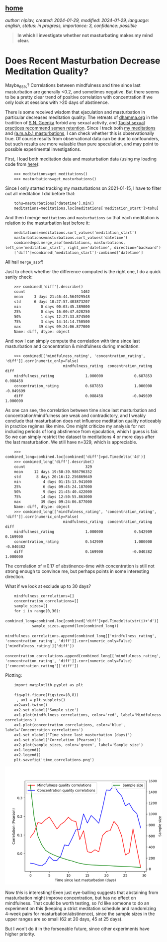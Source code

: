 [home](./index.md)
------------------

*author: niplav, created: 2024-01-29, modified: 2024-01-29, language: english, status: in progress, importance: 3, confidence: possible*

> __In which I investigate whether not masturbating makes my mind clear.__

Does Recent Masturbation Decrease Meditation Quality?
=======================================================

<!--TODO: maybe replace correlations with linear regressions, which give
p-values too.-->

Maybe<sub>65%</sub>? Correlations between mindfulness and time since
last masturbation are generally <0.2, and sometimes negative.
But there seems to be a pretty clear trend of positive correlation with
concentration if we only look at sessions with >20 days of abstinence.

There is some received wisdom that ejaculation and masturbation
in particular decreases meditation quality: The retreats of
[dhamma.org](http://www.dhamma.org/en/) in the tradition of
[S.N. Goenka](https://en.wikipedia.org/wiki/S.N.Goenka) forbid
any sexual activity, and [Taoist sexual practices recommend semen
retention](https://en.wikipedia.org/wiki/Taoist_sexual_practices#Male_control_of_ejaculation).
Since I track both [my meditations](./data.html#Meditation) and
[(a.m.a.b.) masturbations](./data.html#Masturbation), I can check whether
this is observationally true. Of course results from observational data
can be due to confounders, but such results are more valuable than pure
speculation, and may point to possible experimental investigations.

First, I load both meditation data and masturbation data (using my
loading code from [here](./code/experiments/load.py)):

        >>> meditations=get_meditations()
        >>> masturbations=get_masturbations()

Since I only started tracking my masturbations on 2021-01-15, I have to
filter out all meditation I did before that:

        tohu=masturbations['datetime'].min()
        meditations=meditations.loc[meditations['meditation_start']>tohu]

And then I merge `meditations` and `masturbations` so that each meditation
is relation to the masturbation last before it:

        meditations=meditations.sort_values('meditation_start')
        masturbations=masturbations.sort_values('datetime')
        combined=pd.merge_asof(meditations, masturbations, left_on='meditation_start', right_on='datetime', direction='backward')
        ['diff']=combined['meditation_start']-combined['datetime']

All hail `merge_asof`!<!--TOOO: meme with Elmo?-->

Just to check whether the difference computed is the right one, I do a
quick sanity check:

        >>> combined['diff'].describe()
        count                         1462
        mean     3 days 21:46:44.564929548
        std      6 days 10:27:57.403873207
        min         0 days 00:03:45.389000
        25%         0 days 16:00:47.628250
        50%         1 days 12:27:33.874500
        75%         3 days 14:14:14.750500
        max        39 days 09:24:06.877000
        Name: diff, dtype: object

And now I can simply compute the correlation with time since last
masturbation and concentration & mindfulness during meditation:

        >>> combined[['mindfulness_rating', 'concentration_rating', 'diff']].corr(numeric_only=False)
                              mindfulness_rating  concentration_rating      diff
        mindfulness_rating              1.000000              0.687853  0.088458
        concentration_rating            0.687853              1.000000 -0.049699
        diff                            0.088458             -0.049699  1.000000

As one can see, the correlation between time since last masturbation
and concentration/mindfulness are weak and contradictory, and I
weakly conclude that masturbation does not influence meditation quality
noticeably in practice regimes like mine. One might criticize my analysis
for not including periods of long abstinence from ejaculation, which
I guess is fair. So we can simply restrict the dataset to meditations
4 or more days after the last masturbation. We still have n=329, which
is appreciable.

        >>> combined_long=combined.loc[combined['diff']>pd.Timedelta('4d')]
        >>> combined_long['diff'].describe()
        count                           329
        mean     12 days 19:50:39.986796352
        std       8 days 20:16:12.256869649
        min          4 days 01:15:13.941000
        25%          6 days 09:45:24.187000
        50%          9 days 21:45:40.422000
        75%         14 days 12:50:55.863000
        max         39 days 09:24:06.877000
        Name: diff, dtype: object
        >>> combined_long[['mindfulness_rating', 'concentration_rating', 'diff']].corr(numeric_only=False)
                              mindfulness_rating  concentration_rating      diff
        mindfulness_rating              1.000000              0.542909  0.169900
        concentration_rating            0.542909              1.000000 -0.040382
        diff                            0.169900             -0.040382  1.000000

The correlation of ≅0.17 of abstinence-time with concentration is
still not strong enough to convince me, but perhaps points in some
interesting direction.

What if we look at exclude up to 30 days?

        mindfulness_correlations=[]
        concentration_correlations=[]
        sample_sizes=[]
        for i in range(0,30):
                combined_long=combined.loc[combined['diff']>pd.Timedelta(str(i)+'d')]
                sample_sizes.append(len(combined_long))
                mindfulness_correlations.append(combined_long[['mindfulness_rating', 'concentration_rating', 'diff']].corr(numeric_only=False)['mindfulness_rating']['diff'])
                concentration_correlations.append(combined_long[['mindfulness_rating', 'concentration_rating', 'diff']].corr(numeric_only=False)['concentration_rating']['diff'])


Plotting:

        import matplotlib.pyplot as plt

        fig=plt.figure(figsize=(8,8))
        _, ax1 = plt.subplots()
        ax2=ax1.twinx()
        ax2.set_ylabel('Sample size')
        ax1.plot(mindfulness_correlations, color='red', label='Mindfulness correlations')
        ax1.plot(concentration_correlations, color='blue', label='Concentration correlations')
        ax1.set_xlabel('Time since last masturbation (days)')
        ax1.set_ylabel('Correlation (Pearson)')
        ax2.plot(sample_sizes, color='green', label='Sample size')
        ax1.legend()
        ax2.legend()
        plt.savefig('time_correlations.png')

!["Plot of three variables: Concentration correlations, mindfulness correlations and sample sizes, with the x-axis being days since last masturbation. The mindfulness correlations merely oscillate between 0 and 0.2, while the concentration correlations rise from below zero at one day to more than 0.3 at ~20 days, just to fall back to 1.5 after that. Sample sizes start high at 1600, and fall rapidly to near zero.](./img/masturbation_and_meditation/time_correlations.png "Plot of three variables: Concentration correlations, mindfulness correlations and sample sizes, with the x-axis being days since last masturbation. The mindfulness correlations merely oscillate between 0 and 0.2, while the concentration correlations rise from below zero at one day to more than 0.3 at ~20 days, just to fall back to 1.5 after that. Sample sizes start high at 1600, and fall rapidly to near zero.")

Now *this* is interesting! Even just eye-balling suggests that abstaining
from masturbation might improve concentration, but has no effect on
mindfulness. That could be worth testing, so I'd like someone to do an
experiment on this (keeping a strict meditation schedule and randomizing
4-week pairs for masturbation/abstinence), since the sample sizes in
the upper ranges are so small (62 at 20 days, 45 at 25 days).

But I won't do it in the forseeable future, since other experiments have
higher priority.
